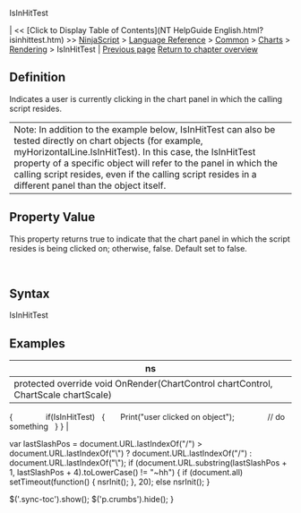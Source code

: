 ﻿










 


IsInHitTest







| &lt;&lt; [Click to Display Table of Contents](NT HelpGuide English.html?isinhittest.htm) &gt;&gt;
 [NinjaScript](ninjascript.htm) &gt; [Language Reference](language_reference_wip.htm) &gt; [Common](common.htm) &gt; [Charts](chart.htm) &gt; [Rendering](rendering.htm) &gt;
IsInHitTest | [Previous page](forcerefresh.htm)
[Return to chapter overview](rendering.htm)










Definition
----------


Indicates a user is currently clicking in the chart panel in which the calling script resides. 





|  |
| --- |
| Note: In addition to the example below, IsInHitTest can also be tested directly on chart objects (for example, myHorizontalLine.IsInHitTest). In this case, the IsInHitTest property of a specific object will refer to the panel in which the calling script resides, even if the calling script resides in a different panel than the object itself. |




Property Value
--------------


This property returns true to indicate that the chart panel in which the script resides is being clicked on; otherwise, false. Default set to false.


 


Syntax
------


IsInHitTest



Examples
--------




| ns |
| --- |
| protected override void OnRender(ChartControl chartControl, ChartScale chartScale)
{            
   if(IsInHitTest)
   {
       Print("user clicked on object");   
      
       // do something
   }
} |






 
 var lastSlashPos = document.URL.lastIndexOf("/") &gt; document.URL.lastIndexOf("\\") ? document.URL.lastIndexOf("/") : document.URL.lastIndexOf("\\");
 if (document.URL.substring(lastSlashPos + 1, lastSlashPos + 4).toLowerCase() != "~hh") {
 if (document.all) setTimeout(function() {
 nsrInit();
 }, 20);
 else nsrInit();
 }
 
 
 $('.sync-toc').show();
 $('p.crumbs').hide();
 }
 
 
 



